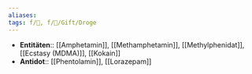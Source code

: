 ```yaml
---
aliases: 
tags: f/💭, f/🍄/Gift/Droge
---
```

- **Entitäten**:: [[Amphetamin]], [[Methamphetamin]], [[Methylphenidat]], [[Ecstasy (MDMA)]], [[Kokain]]
- **Antidot**:: [[Phentolamin]], [[Lorazepam]]